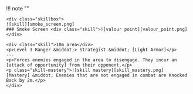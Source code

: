 !!! note ""

    <div class="skillbox">
    ![skill][smoke_screen.png]
    ### Smoke Screen <div class="skill">![valour point][valour_point.png]</div>

    <div class="skill">10m area</div>
    <p>Level 3 Ranger &middot;> Strategist &middot; [Light Armor]</p>
    ---    
    <p>Forces enemies engaged in the area to disengage. They incur an [attack of opportunity] from their opponent.</p>
    <p class="skill-mastery">![skill mastery][skill_mastery.png]  [Mastery] &middot; Enemies that are not engaged in combat are Knocked Back by 2m.</p> 
    </div>
